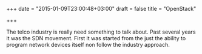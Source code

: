 +++
date = "2015-01-09T23:00:48+03:00"
draft = false
title = "OpenStack"

+++

The telco industry is really need something to talk about. Past several years it was the SDN movement. First it was started from the just the ability to program network devices itself non follow the industry approach.
